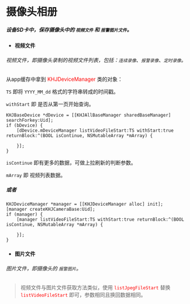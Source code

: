 # 摄像头相册



##### 设备SD卡中，保存摄像头中的 `视频文件` 和 `报警图片文件`。

- ####  视频文件

###### 视频文件，即摄像头录制的视频文件列表，包括：`连续录像`、`报警录像`、`定时录像`。

从app缓存中拿到 <font color=red>KHJDeviceManager </font>类的对象：

`TS` 即将 `YYYY_MM_dd` 格式的字符串转成的时间戳。

`withStart` 即 是否从第一页开始查询。

```
KHJBaseDevice *dDevice = [[KHJAllBaseManager sharedBaseManager] searchForkey:Uid];
if (bDevice) {
	[dDevice.mDeviceManager listVideoFileStart:TS withStart:true returnBlock:^(BOOL isContinue, NSMutableArray *mArray) {
	
	}];
}
```

`isContinue` 即有更多的数据，可做上拉刷新的判断参数。

`mArray` 即 视频列表数据。

##### 或者

```
KHJDeviceManager *manager = [[KHJDeviceManager alloc] init];
[manager createKHJCameraBase:Uid];
if (manager) {
	[manager listVideoFileStart:TS withStart:true returnBlock:^(BOOL isContinue, NSMutableArray *mArray) {
	
	}];
}
```

- #### 图片文件

###### 图片文件，即摄像头的 `报警图片`。

> 视频文件与图片文件获取方法类似，使用 <font color=red>`listJpegFileStart`</font> 替换 <font color=red>`listVideoFileStart` </font> 即可，参数相同且换回数据相同。
















